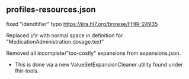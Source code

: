 ## profiles-resources.json

fixed "idendtifier" typo https://jira.hl7.org/browse/FHIR-24935

Replaced \r\r with normal space in definition for "MedicationAdministration.dosage.text"

Removed all incomplete/"too-costly" expansions from expansions.json.
  - This is done via a new ValueSetExpansionCleaner utility found under fhir-tools.